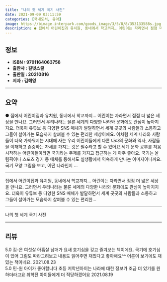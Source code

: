 ```yaml
---
title: "나의 첫 세계 국기 사전"
date: 2021-09-09 03:11:59
categories: [국내도서, 유아]
image: https://bimage.interpark.com/goods_image/3/5/8/8/353133588s.jpg
description: ● 집에서 어린이집과 유치원, 동네에서 학교까지… 어린이는 자라면서 점점 더 넓은 세상을 만나요. 그러면서 우리나라는 물론 세계의 다양한 나라와 문화에도 관심이 높아지지요. 더욱이 유튜브 등 다양한 SNS 매체가 발달하면서 세계 곳곳의 사람들과 소통하고 그들이 살아가는 모습까지 살펴볼
---
```


## **정보**

- **ISBN : 9791164063758**
- **출판사 : 길벗스쿨**
- **출판일 : 20210816**
- **저자 : 김혜영**

------



## **요약**

●  집에서 어린이집과 유치원, 동네에서 학교까지… 어린이는 자라면서 점점 더 넓은 세상을 만나요. 그러면서 우리나라는 물론 세계의 다양한 나라와 문화에도 관심이 높아지지요. 더욱이 유튜브 등 다양한 SNS 매체가 발달하면서 세계 곳곳의 사람들과 소통하고 그들이 살아가는 모습까지 살펴볼 수 있는 편리한 세상이에요. 이처럼 세계 나라와 사람들이 더욱 가까워지는 시대에 사는 우리 어린이들에게 다른 나라의 문화와 역사, 사람들을 이해하고 존중하는 자세를 가지는 것은 필수라고 할 수 있어요.세계 문화 공부를 처음 시작하는 어린이들이라면 국기라는 주제를 가지고 접근하는 게 아주 좋아요. 국기는 올림픽이나 스포츠 경기 등 매체를 통해서도 실생활에서 익숙하게 만나는 이미지이니까요. 국기 모양 그림을 보고, 어떤 나라인지 ...

------

집에서 어린이집과 유치원, 동네에서 학교까지… 어린이는 자라면서 점점 더 넓은 세상을 만나요. 그러면서 우리나라는 물론 세계의 다양한 나라와 문화에도 관심이 높아지지요. 더욱이 유튜브 등 다양한 SNS 매체가 발달하면서 세계 곳곳의 사람들과 소통하고 그들이 살아가는 모습까지 살펴볼 수 있는 편리한... 

------


나의 첫 세계 국기 사전 

------


## **리뷰** 

5.0 김-은 여섯살 아홉살 남매가 요새 호기심을 갖고 즐겨보는 책이에요. 국기에 호기심이 있어 그림도 따라그려보고 내용도 읽어주면 재밌다고 좋아해요^^ 어른이 보기에도 재밌는 책이네요. 2021.08.23 <br/>5.0 민-원 아이가 좋아합니다 초등 저학년아이는 나라에 대한 정보가 조금 더 있기를 원하더라고요
취학전 아이들에게 더 적당하겠어요 2021.08.19 <br/>